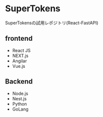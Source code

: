 # SuperTokens
SuperTokensの試用レポジトリ(React-FastAPI)
## frontend
- React JS
- NEXT.js
- Angilar
- Vue.js
## Backend
- Node.js
- Nest.js
- Python
- GoLang